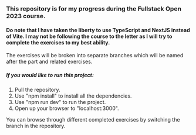 ### This repository is for my progress during the Fullstack Open 2023 course.

#### Do note that I have taken the liberty to use TypeScript and NextJS instead of Vite. I may not be following the course to the letter as I will try to complete the exercises to my best ability.

The exercises will be broken into separate branches which will be named after the part and related exercises.

##### If you would like to run this project:

1. Pull the repository.
2. Use "npm install" to install all the dependencies.
3. Use "npm run dev" to run the project.
4. Open up your browser to "localhost:3000".

You can browse through different completed exercises by switching the branch in the repository.